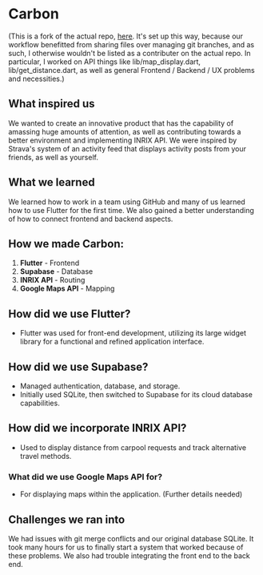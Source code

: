 # Carbon

(This is a fork of the actual repo, [here](https://github.com/GriffinWJones/Carbon). It's set up this way, because our workflow benefitted from sharing files over managing git branches, and as such, I otherwise wouldn't be listed as a contributer on the actual repo. In particular, I worked on API things like lib/map_display.dart, lib/get_distance.dart, as well as general Frontend / Backend / UX problems and necessities.)

## What inspired us
We wanted to create an innovative product that has the capability of amassing huge amounts of attention, as well as contributing towards a better environment and implementing INRIX API. We were inspired by Strava's system of an activity feed that displays activity posts from your friends, as well as yourself.

## What we learned
We learned how to work in a team using GitHub and many of us learned how to use Flutter for the first time. We also gained a better understanding of how to connect frontend and backend aspects.

## How we made Carbon:
1. **Flutter** - Frontend
2. **Supabase** - Database
3. **INRIX API** - Routing
4. **Google Maps API** - Mapping

## How did we use Flutter?
- Flutter was used for front-end development, utilizing its large widget library for a functional and refined application interface.

## How did we use Supabase?
- Managed authentication, database, and storage.
- Initially used SQLite, then switched to Supabase for its cloud database capabilities.

## How did we incorporate INRIX API?
- Used to display distance from carpool requests and track alternative travel methods.

### What did we use Google Maps API for?
- For displaying maps within the application. (Further details needed)

## Challenges we ran into
We had issues with git merge conflicts and our original database SQLite. It took many hours for us to finally start a system that worked because of these problems. We also had trouble integrating the front end to the back end.
